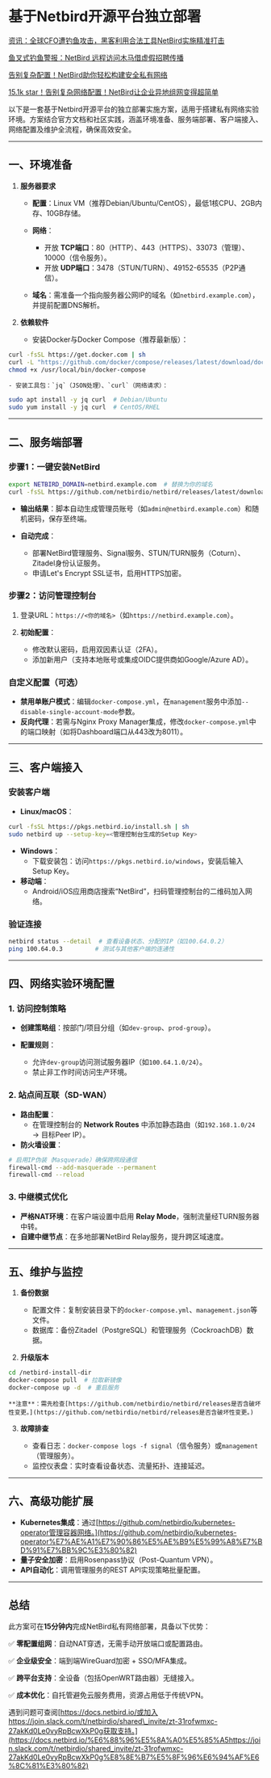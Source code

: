 # 基于Netbird开源平台独立部署



[资讯：全球CFO遭钓鱼攻击，黑客利用合法工具NetBird实施精准打击](https://www.wolai.com/hNNZXsKCFfjdiHCaXK8jDd)

[鱼叉式钓鱼警报：NetBird 远程访问木马借虚假招聘传播](https://www.wolai.com/cdBBXGAGhM7sP4u2oVbAgX)

[告别复杂配置！NetBird助你轻松构建安全私有网络](https://www.wolai.com/3xcjJPFkyQTD47LQ2nA6HA)

[15.1k star！告别复杂网络配置！NetBird让企业异地组网变得超简单](https://www.wolai.com/wNj4Vv74osbfSfP7F5prFV)


以下是一套基于Netbird开源平台的独立部署实施方案，适用于搭建私有网络实验环境。方案结合官方文档和社区实践，涵盖环境准备、服务端部署、客户端接入、网络配置及维护全流程，确保高效安全。

***

## **一、环境准备**

1. **服务器要求**

   * **配置**：Linux VM（推荐Debian/Ubuntu/CentOS），最低1核CPU、2GB内存、10GB存储。

   * **网络**：

     * 开放 **TCP端口**：80（HTTP）、443（HTTPS）、33073（管理）、10000（信令服务）。
     * 开放 **UDP端口**：3478（STUN/TURN）、49152-65535（P2P通信）。

   * **域名**：需准备一个指向服务器公网IP的域名（如`netbird.example.com`），并提前配置DNS解析。

2. **依赖软件**
   * 安装Docker与Docker Compose（推荐最新版）：

```Bash
curl -fsSL https://get.docker.com | sh
curl -L "https://github.com/docker/compose/releases/latest/download/docker-compose-$(uname -s)-$(uname -m)" -o /usr/local/bin/docker-compose
chmod +x /usr/local/bin/docker-compose
```

```
- 安装工具包：`jq`（JSON处理）、`curl`（网络请求）：  
```

```Bash
sudo apt install -y jq curl  # Debian/Ubuntu
sudo yum install -y jq curl  # CentOS/RHEL
```

***

## **二、服务端部署**

### **步骤1：一键安装NetBird**

```Bash
export NETBIRD_DOMAIN=netbird.example.com  # 替换为你的域名
curl -fsSL https://github.com/netbirdio/netbird/releases/latest/download/getting-started-with-zitadel.sh | bash
```

* **输出结果**：脚本自动生成管理员账号（如`admin@netbird.example.com`）和随机密码，保存至终端。

* **自动完成**：

  * 部署NetBird管理服务、Signal服务、STUN/TURN服务（Coturn）、Zitadel身份认证服务。
  * 申请Let's Encrypt SSL证书，启用HTTPS加密。

### **步骤2：访问管理控制台**

1. 登录URL：`https://<你的域名>`（如`https://netbird.example.com`）。

2. **初始配置**：

   * 修改默认密码，启用双因素认证（2FA）。
   * 添加新用户（支持本地账号或集成OIDC提供商如Google/Azure AD）。

### **自定义配置（可选）**

* **禁用单账户模式**：编辑`docker-compose.yml`，在`management`服务中添加`--disable-single-account-mode`参数。
* **反向代理**：若需与Nginx Proxy Manager集成，修改`docker-compose.yml`中的端口映射（如将Dashboard端口从443改为8011）。

***

## **三、客户端接入**

### **安装客户端**

* **Linux/macOS**：

```Bash
curl -fsSL https://pkgs.netbird.io/install.sh | sh
sudo netbird up --setup-key=<管理控制台生成的Setup Key>
```

* **Windows**：
  * 下载安装包：访问`https://pkgs.netbird.io/windows`，安装后输入Setup Key。
* **移动端**：
  * Android/iOS应用商店搜索“NetBird”，扫码管理控制台的二维码加入网络。

### **验证连接**

```Bash
netbird status --detail  # 查看设备状态、分配的IP（如100.64.0.2）
ping 100.64.0.3         # 测试与其他客户端的连通性
```

***

## **四、网络实验环境配置**

### **1. 访问控制策略**

* **创建策略组**：按部门/项目分组（如`dev-group`、`prod-group`）。

* **配置规则**：

  * 允许`dev-group`访问测试服务器IP（如`100.64.1.0/24`）。
  * 禁止非工作时间访问生产环境。

### **2. 站点间互联（SD-WAN）**

* **路由配置**：
  * 在管理控制台的 **Network Routes** 中添加静态路由（如`192.168.1.0/24` → 目标Peer IP）。
* **防火墙设置**：

```Bash
# 启用IP伪装（Masquerade）确保跨网段通信
firewall-cmd --add-masquerade --permanent
firewall-cmd --reload
```

### **3. 中继模式优化**

* **严格NAT环境**：在客户端设置中启用 **Relay Mode**，强制流量经TURN服务器中转。
* **自建中继节点**：在多地部署NetBird Relay服务，提升跨区域速度。

***

## **五、维护与监控**

1. **备份数据**

   * 配置文件：复制安装目录下的`docker-compose.yml`、`management.json`等文件。
   * 数据库：备份Zitadel（PostgreSQL）和管理服务（CockroachDB）数据。

2. **升级版本**

```Bash
cd /netbird-install-dir
docker-compose pull  # 拉取新镜像
docker-compose up -d  # 重启服务
```

```
**注意**：需先检查[https://github.com/netbirdio/netbird/releases是否含破坏性变更。](https://github.com/netbirdio/netbird/releases是否含破坏性变更。)  
```

3. **故障排查**

   * 查看日志：`docker-compose logs -f signal`（信令服务）或`management`（管理服务）。
   * 监控仪表盘：实时查看设备状态、流量拓扑、连接延迟。

***

## **六、高级功能扩展**

* **Kubernetes集成**：通过[https://github.com/netbirdio/kubernetes-operator管理容器网络。](https://github.com/netbirdio/kubernetes-operator%E7%AE%A1%E7%90%86%E5%AE%B9%E5%99%A8%E7%BD%91%E7%BB%9C%E3%80%82)
* **量子安全加密**：启用Rosenpass协议（Post-Quantum VPN）。
* **API自动化**：调用管理服务的REST API实现策略批量配置。

***

## **总结**

此方案可在**15分钟内**完成NetBird私有网络部署，具备以下优势：

✅ **零配置组网**：自动NAT穿透，无需手动开放端口或配置路由。

✅ **企业级安全**：端到端WireGuard加密 + SSO/MFA集成。

✅ **跨平台支持**：全设备（包括OpenWRT路由器）无缝接入。

✅ **成本优化**：自托管避免云服务费用，资源占用低于传统VPN。

遇到问题可查阅[https://docs.netbird.io/或加入https://join.slack.com/t/netbirdio/shared\_invite/zt-31rofwmxc-27akKd0Le0vyRpBcwXkP0g获取支持。](https://docs.netbird.io/%E6%88%96%E5%8A%A0%E5%85%A5https://join.slack.com/t/netbirdio/shared_invite/zt-31rofwmxc-27akKd0Le0vyRpBcwXkP0g%E8%8E%B7%E5%8F%96%E6%94%AF%E6%8C%81%E3%80%82)
